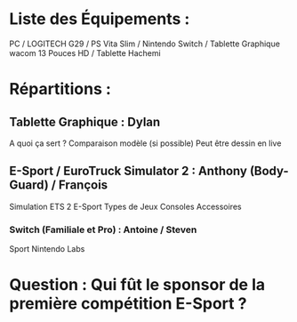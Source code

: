 # Liste des Équipements :

PC / LOGITECH G29 / PS Vita Slim / Nintendo Switch / Tablette Graphique wacom 13 Pouces HD / Tablette Hachemi

# Répartitions :

## Tablette Graphique : Dylan

A quoi ça sert ?
Comparaison modèle (si possible)
Peut être dessin en live

## E-Sport / EuroTruck Simulator 2 : Anthony (Body-Guard) / François

Simulation ETS 2
E-Sport
Types de Jeux
Consoles
Accessoires

### Switch (Familiale et Pro) : Antoine / Steven

Sport
Nintendo Labs

# Question : Qui fût le sponsor de la première compétition E-Sport ?
